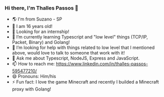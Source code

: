 ### Hi there, I'm Thalles Passos 👋


- 🌎 I'm from Suzano - SP
- 🎂 I am 16 years old!
- 🔭 Looking for an internship!
- 🌱 I’m currently learning Typescript and "low level" things (TCP/IP, Packet, Binary) and Golang!
- 🤔 I’m looking for help with things related to low level that I mentioned above, would love to talk to someone that work with it!
- 💬 Ask me about Typescript, NodeJS, Express and JavaScript.
- 📫 How to reach me: https://www.linkedin.com/in/thalles-passos-595477210/
- 😄 Pronouns: Him/his
- ⚡ Fun fact: I love the game Minecraft and recently I builded a Minecraft proxy with Golang!
